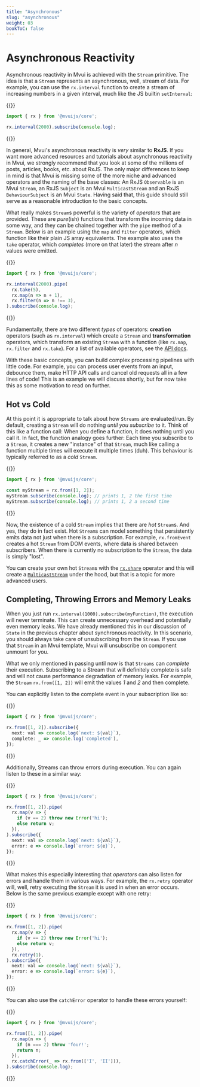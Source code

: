 ```yaml
---
title: "Asynchronous"
slug: "asynchronous"
weight: 03
bookToC: false
---
```


# Asynchronous Reactivity

Asynchronous reactivity in Mvui is achieved with the `Stream` primitive. The idea is that
a `Stream` represents an asynchronous, well, stream of data. For example, you can use the
`rx.interval` function to create a stream of increasing numbers in a given interval, much
like the JS builtin `setInterval`:

{{<codeview>}}
```typescript
import { rx } from '@mvuijs/core';

rx.interval(2000).subscribe(console.log);
```
{{</codeview>}}

In general, Mvui's asynchronous reactivity is *very* similar to **RxJS**. If you want more
advanced resources and tutorials about asynchronous reactivity in Mvui, we strongly
recommend that you look at some of the millions of posts, articles, books, etc. about
RxJS. The only major differences to keep in mind is that Mvui is missing some of the more
niche and advanced operators and the naming of the base classes: An RxJS `Observable` is
an Mvui `Stream`, an RxJS `Subject` is an Mvui `MulticastStream` and an RxJS
`BehaviourSubject` is an Mvui `State`. Having said that, this guide should still serve as
a reasonable introduction to the basic concepts.

What really makes `Stream`s powerful is the variety of *operators* that are
provided. These are *pure*(ish) functions that transform the incoming data in some way,
and they can be chained together with the `pipe` method of a `Stream`. Below is an example
using the `map` and `filter` operators, which function like their plain JS array
equivalents. The example also uses the `take` operator, which *completes* (more on that
later) the stream after *n* values were emitted.

{{<codeview>}}
```typescript
import { rx } from '@mvuijs/core';

rx.interval(2000).pipe(
  rx.take(5),
  rx.map(n => n + 1),
  rx.filter(n => n !== 3),
).subscribe(console.log);
```
{{</codeview>}}

Fundamentally, there are two different *types* of operators: **creation** operators (such
as `rx.interval`) which create a `Stream` and **transformation** operators, which
transform an existing `Stream` with a function (like `rx.map`, `rx.filter` and `rx.take`). For a list of available operators, see the [API docs](/mvui/reference/rx/rx/#stream-operators).

With these basic concepts, you can build complex processing pipelines with little
code. For example, you can process user events from an input, debounce them, make HTTP API
calls and cancel old requests all in a few lines of code! This is an example we will
discuss shortly, but for now take this as some motivation to read on further.

## Hot vs Cold

At this point it is appropriate to talk about how `Streams` are evaluated/run. By default,
creating a `Stream` will do nothing *until you subscribe* to it. Think of this like a
function call: When you define a function, it does nothing until you call it. In fact, the
function analogy goes further: Each time you subscribe to a `Stream`, it creates a new
"instance" of that `Stream`, much like calling a function multiple times will execute it
multiple times (duh). This behaviour is typically referred to as a *cold* `Stream`.

{{<codeview output-height="6em">}}
```typescript
import { rx } from '@mvuijs/core';

const myStream = rx.from([1, 2]);
myStream.subscribe(console.log); // prints 1, 2 the first time
myStream.subscribe(console.log); // prints 1, 2 a second time
```
{{</codeview>}}

Now, the existence of a cold `Stream` implies that there are *hot* `Stream`s. And yes,
they do in fact exist. Hot `Stream`s can model something that persistently emits data not
just when there is a subscription. For example, `rx.fromEvent` creates a hot `Stream` from
DOM events, where data is shared between subscribers. When there is currently no
subscription to the `Stream`, the data is simply "lost".

You can create your own hot `Stream`s with the
[`rx.share`](/mvui/reference/rx/functions/share/) operator and this will create a
[`MulticastStream`](/mvui/reference/rx/classes/multicaststream/) under the hood, but that
is a topic for more advanced users.

## Completing, Throwing Errors and Memory Leaks

When you just run `rx.interval(1000).subscribe(myFunction)`, the execution will never
terminate. This can create unnecessary overhead and potentially even memory leaks. We have
already mentioned this in our discussion of `State` in the previous chapter about
synchronous reactivity. In this scenario, you should always take care of unsubscribing
from the `Stream`. If you use that `Stream` in an Mvui template, Mvui will unsubscribe on
component unmount for you.

What we only mentioned in passing until now is that `Streams` can *complete* their
execution. Subscribing to a Stream that will definitely complete is safe and will not
cause performance degradation of memory leaks. For example, the `Stream` `rx.from([1, 2])`
will emit the values *1* and *2* and then complete.

You can explicitly listen to the complete event in your subscription like so:

{{<codeview>}}
```typescript
import { rx } from '@mvuijs/core';

rx.from([1, 2]).subscribe({
  next: val => console.log(`next: ${val}`),
  complete: _ => console.log('completed'),
});
```
{{</codeview>}}

Additionally, Streams can throw errors during execution. You can again listen to these in
a similar way:

{{<codeview>}}
```typescript
import { rx } from '@mvuijs/core';

rx.from([1, 2]).pipe(
  rx.map(v => {
    if (v == 2) throw new Error('hi');
    else return v;
  }),
).subscribe({
  next: val => console.log(`next: ${val}`),
  error: e => console.log(`error: ${e}`),
});
```
{{</codeview>}}

What makes this especially interesting that *operators* can also listen for errors and
handle them in various ways. For example, the `rx.retry` operator will, well, retry
executing the `Stream` it is used in when an error occurs. Below is the same previous
example except with one retry:

{{<codeview>}}
```typescript
import { rx } from '@mvuijs/core';

rx.from([1, 2]).pipe(
  rx.map(v => {
    if (v == 2) throw new Error('hi');
    else return v;
  }),
  rx.retry(1),
).subscribe({
  next: val => console.log(`next: ${val}`),
  error: e => console.log(`error: ${e}`),
});
```
{{</codeview>}}

You can also use the `catchError` operator to handle these errors yourself:

{{<codeview>}}
```typescript
import { rx } from '@mvuijs/core';

rx.from([1, 2]).pipe(
  rx.map(n => {
    if (n === 2) throw 'four!';
    return n;
  }),
  rx.catchError(_ => rx.from(['I', 'II'])),
).subscribe(console.log);
```
{{</codeview>}}

